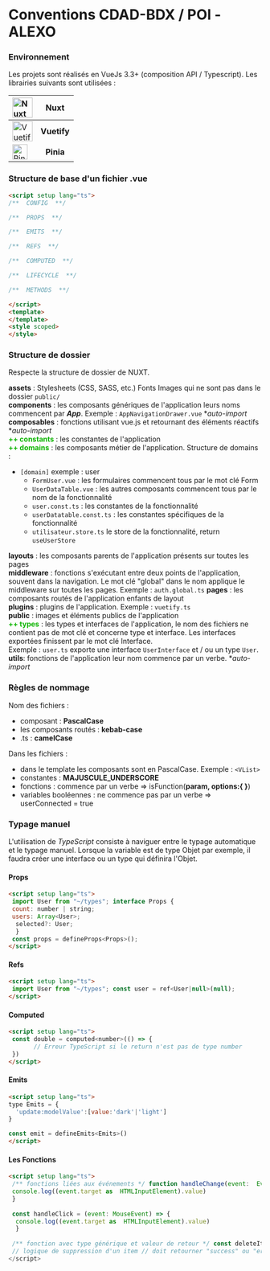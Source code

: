 # Conventions CDAD-BDX / POI -ALEXO
### Environnement
Les projets sont réalisés en VueJs 3.3+ (composition API / Typescript). Les librairies suivants sont utilisées :

| <img src="https://nuxt.com/assets/design-kit/icon-green.svg" alt="Nuxt" width="40" height="auto">  | **Nuxt** |
| :--------------- |:---------------:| 
|  <img src="https://avatars.githubusercontent.com/u/22138497?s=200&v=4" alt="Vuetify" width="40" height="auto"> |   **Vuetify**  | 
|  <img src="https://pinia.vuejs.org/logo.svg" alt="PiniaImage" width="30" height="auto"> | **Pinia** |

### Structure de base d'un fichier .vue
```html
<script setup lang="ts">
/**  CONFIG  **/

/**  PROPS  **/

/**  EMITS  **/

/**  REFS  **/

/**  COMPUTED  **/

/**  LIFECYCLE  **/

/**  METHODS  **/

</script>
<template>
</template>
<style scoped>
</style>
```
### Structure de dossier
Respecte la structure de dossier de NUXT.

**assets** : Stylesheets (CSS, SASS, etc.) Fonts Images qui ne sont pas dans le dossier `public/`  
**components** : les composants génériques de l'application leurs noms commencent par ***App***. Exemple : `AppNavigationDrawer.vue` **auto-import*  
**composables** : fonctions utilisant vue.js et retournant des éléments réactifs **auto-import*  
**<font color=#0fb503>++ constants</font>** : les constantes de l'application  
**<font color=#0fb503>++ domains</font>** : les composants métier de l'application. Structure de domains :
* `[domain]` exemple : user
    * `FormUser.vue` : les formulaires commencent tous par le mot clé Form
    * `UserDataTable.vue` : les autres composants commencent tous par le nom de la fonctionnalité
    * `user.const.ts` : les constantes de la fonctionnalité
    * `userDatatable.const.ts` : les constantes spécifiques de la fonctionnalité
    * `utilisateur.store.ts` le store de la fonctionnalité, return `useUserStore`

**layouts** : les composants parents de l'application présents sur toutes les pages  
**middleware** : fonctions s'exécutant entre deux points de l'application, souvent dans la navigation. Le mot clé "global" dans le nom applique le middleware sur toutes les pages. Exemple :  `auth.global.ts`
**pages** : les composants routés de l'application enfants de layout  
**plugins** : plugins de l'application. Exemple : `vuetify.ts`  
**public** : images et éléments publics de l'application  
**<font color=#0fb503>++ types</font>** : les types et interfaces de l'application, le nom des fichiers ne contient pas de mot clé et concerne type et interface. Les interfaces exportées finissent par le mot clé Interface.  
Exemple : `user.ts` exporte une interface `UserInterface` et / ou un type `User`.
**utils**: fonctions de l'application leur nom commence par un verbe.  **auto-import*

### Règles de nommage
Nom des fichiers :

- composant : **PascalCase**
- les composants routés : **kebab-case**
- .ts : **camelCase**

Dans les fichiers :

- dans le template les composants sont en PascalCase. Exemple : `<VList>`
- constantes : **MAJUSCULE_UNDERSCORE**
- fonctions : commence par un verbe => isFunction(**param,  options:{ }**)
- variables booléennes : ne commence pas par un verbe => userConnected = true

### Typage manuel
L'utilisation de *TypeScript* consiste à naviguer entre le typage automatique et le typage manuel. Lorsque la variable est de type Objet par exemple, il faudra créer une interface ou un type qui définira l'Objet.


#### Props
```html  
<script setup lang="ts">  
 import User from "~/types"; interface Props {  
 count: number | string;  
 users: Array<User>;  
  selected?: User;  
  }  
 const props = defineProps<Props>();  
</script>  
```  

#### Refs
```html  
<script setup lang="ts">  
 import User from "~/types"; const user = ref<User|null>(null);  
</script>  
```  

#### Computed
```html  
<script setup lang="ts">  
 const double = computed<number>(() => {    
       // Erreur TypeScript si le return n'est pas de type number    
 })  
</script>  
```  

#### Emits
```html  
<script setup lang="ts">  
type Emits = {
  'update:modelValue':[value:'dark'|'light']
}

const emit = defineEmits<Emits>()
</script>  
```  

#### Les Fonctions
```html  
<script setup lang="ts">   
 /** fonctions liées aux événements */ function handleChange(event:  Event) {    
 console.log((event.target as  HTMLInputElement).value)    
 }  
  
 const handleClick = (event: MouseEvent) => {  
  console.log((event.target as  HTMLInputElement).value)  
  }  
  
 /** fonction avec type générique et valeur de retour */ const deleteItem = <GenericType extends {id: number}>(item: GenericType): <"success"|"error"> => {  
 // logique de suppression d'un item // doit retourner "success" ou "error"    }  
</script>  
```  